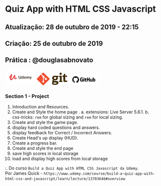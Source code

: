 # Quiz App with HTML CSS Javascript

## Atualização: 28 de outubro de 2019 - 22:15
## Criação: 25 de outubro de 2019
## Prática : @douglasabnovato

![Udemy](/images/logo-udemy.png)
![Git](/images/logo-git.png)
![GitHub](/images/logo-github.png)

### Section 1 - Project
1. Introduction and Resources. 
2. Create and Style the home page .
a. extensions: Live Server 5.6.1.
b. css-tricks: `rem` for global sizing and `rem` for local sizing.
3. Create and style the game page.
4. display hard coded questions and answers.
5. display feedback for Correct / Incorrect Answers.
6. Create Head's up display (HUD).
7. Create a progress bar.
8. Create and style the end page
9. save high scores in local storage 
10. load and display high scores from local storage

:. Do curso `Build a Quiz App with HTML CSS Javascript da Udemy`.<br>
Por James Quick - `https://www.udemy.com/course/build-a-quiz-app-with-html-css-and-javascript/learn/lecture/13703646#overview`